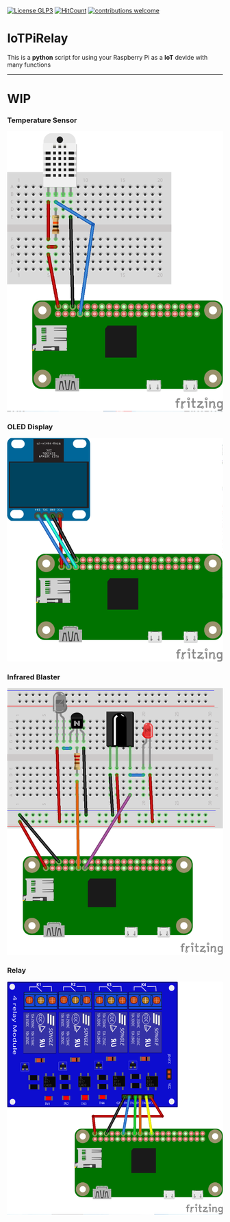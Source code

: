 <!-- For ruby
[![Inline docs](http://inch-ci.org/github/fejao/pibakery-scripts.svg?branch=master)](http://inch-ci.org/github/fejao/pibakery-scripts)
-->
[![License GLP3](https://img.shields.io/badge/license-GPL3-red.svg)](LICENSE.md)
[![HitCount](http://hits.dwyl.com/fejao/IoTPiRelay.svg)](http://hits.dwyl.com/fejao/IoTPiRelay)
[![contributions welcome](https://img.shields.io/badge/contributions-welcome-brightgreen.svg?style=flat)](https://github.com/fejao/IoTPiRelay/issues)

IoTPiRelay
===============

This is a **python** script for using your Raspberry Pi as a **IoT** devide with many functions
_____________________________________________

# WIP

### Temperature Sensor
![Temperature Sensor](pics/IotPi_Temperature_Sensor_bb.png?raw=true "PiBakery Example")

### OLED Display
![Temperature Sensor](pics/IotPi_OLED_bb.png?raw=true "PiBakery Example")

### Infrared Blaster
![Temperature Sensor](pics/IotPi_InfraRed_bb.png?raw=true "PiBakery Example")

### Relay
![Temperature Sensor](pics/IotPi_Relay_bb.png?raw=true "PiBakery Example")
